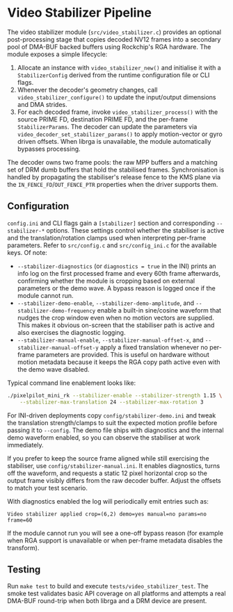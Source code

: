 # Video Stabilizer Pipeline

The video stabilizer module (`src/video_stabilizer.c`) provides an optional
post-processing stage that copies decoded NV12 frames into a secondary pool of
DMA-BUF backed buffers using Rockchip's RGA hardware. The module exposes a
simple lifecycle:

1. Allocate an instance with `video_stabilizer_new()` and initialise it with a
   `StabilizerConfig` derived from the runtime configuration file or CLI
   flags.
2. Whenever the decoder's geometry changes, call
   `video_stabilizer_configure()` to update the input/output dimensions and
   DMA strides.
3. For each decoded frame, invoke `video_stabilizer_process()` with the source
   PRIME FD, destination PRIME FD, and the per-frame `StabilizerParams`. The
   decoder can update the parameters via
   `video_decoder_set_stabilizer_params()` to apply motion-vector or gyro
   driven offsets. When librga is unavailable, the module automatically
   bypasses processing.

The decoder owns two frame pools: the raw MPP buffers and a matching set of
DRM dumb buffers that hold the stabilised frames. Synchronisation is handled by
propagating the stabiliser's release fence to the KMS plane via the
`IN_FENCE_FD`/`OUT_FENCE_PTR` properties when the driver supports them.

## Configuration

`config.ini` and CLI flags gain a `[stabilizer]` section and corresponding
`--stabilizer-*` options. These settings control whether the stabiliser is
active and the translation/rotation clamps used when interpreting per-frame
parameters. Refer to `src/config.c` and `src/config_ini.c` for the available
keys. Of note:

* `--stabilizer-diagnostics` (or `diagnostics = true` in the INI) prints an
  info log on the first processed frame and every 60th frame afterwards,
  confirming whether the module is cropping based on external parameters or
  the demo wave. A bypass reason is logged once if the module cannot run.
* `--stabilizer-demo-enable`, `--stabilizer-demo-amplitude`, and
  `--stabilizer-demo-frequency` enable a built-in sine/cosine waveform that
  nudges the crop window even when no motion vectors are supplied. This makes
  it obvious on-screen that the stabiliser path is active and also exercises
  the diagnostic logging.
* `--stabilizer-manual-enable`, `--stabilizer-manual-offset-x`, and
  `--stabilizer-manual-offset-y` apply a fixed translation whenever no
  per-frame parameters are provided. This is useful on hardware without motion
  metadata because it keeps the RGA copy path active even with the demo wave
  disabled.

Typical command line enablement looks like:

```sh
./pixelpilot_mini_rk --stabilizer-enable --stabilizer-strength 1.15 \
    --stabilizer-max-translation 24 --stabilizer-max-rotation 3
```

For INI-driven deployments copy `config/stabilizer-demo.ini` and tweak the
translation strength/clamps to suit the expected motion profile before passing
it to `--config`. The demo file ships with diagnostics and the internal demo
waveform enabled, so you can observe the stabiliser at work immediately.

If you prefer to keep the source frame aligned while still exercising the
stabiliser, use `config/stabilizer-manual.ini`. It enables diagnostics, turns
off the waveform, and requests a static 12 pixel horizontal crop so the output
frame visibly differs from the raw decoder buffer. Adjust the offsets to match
your test scenario.

With diagnostics enabled the log will periodically emit entries such as:

```
Video stabilizer applied crop=(6,2) demo=yes manual=no params=no frame=60
```

If the module cannot run you will see a one-off bypass reason (for example when
RGA support is unavailable or when per-frame metadata disables the transform).

## Testing

Run `make test` to build and execute `tests/video_stabilizer_test`. The smoke
test validates basic API coverage on all platforms and attempts a real DMA-BUF
round-trip when both librga and a DRM device are present.
